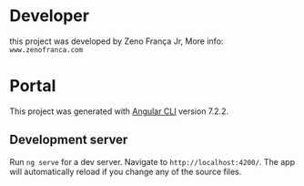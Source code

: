 # Developer

this project was developed by Zeno França Jr, More info: `www.zenofranca.com`

# Portal

This project was generated with [Angular CLI](https://github.com/angular/angular-cli) version 7.2.2.

## Development server

Run `ng serve` for a dev server. Navigate to `http://localhost:4200/`. The app will automatically reload if you change any of the source files.
